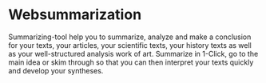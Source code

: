 # Websummarization

Summarizing-tool help you to summarize, analyze and make a conclusion for your texts, your articles, your scientific texts, your history texts as well as your well-structured analysis work of art. Summarize in 1-Click, go to the main idea or skim through so that you can then interpret your texts quickly and develop your syntheses.
